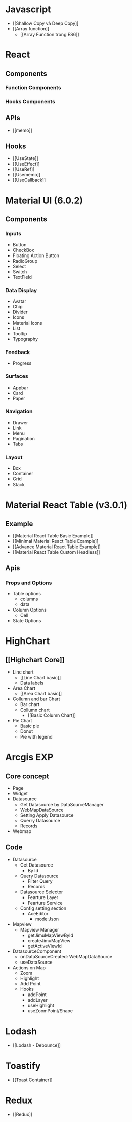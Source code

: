 # Javascript
- [[Shallow Copy và Deep Copy]]
- [[Array function]]
	- [[Array Function trong ES6]]
# React
## Components
### Function Components
### Hooks Components

## APIs
- [[memo]]

## Hooks
- [[UseState]]
- [[UseEffect]]
- [[UseRef]]
- [[Usememo]]
- [[UseCallback]]

# Material UI (6.0.2)
## Components
### Inputs
- Button
- CheckBox
- Floating Action Button
- RadioGroup
- Select
- Switch
- TextField
### Data Display
- Avatar
- Chip
- Divider
- Icons
- Material Icons
- List
- Tooltip
- Typography
### Feedback
- Progress
### Surfaces
- Appbar
- Card
- Paper
### Navigation
- Drawer
- Link
- Menu
- Pagination
- Tabs
### Layout
- Box
- Container
- Grid
- Stack
# Material React Table (v3.0.1)
## Example
- [[Material React Table Basic Example]]
- [[Minimal Material React Table Example]]
- [[Advance Material React Table Example]]
- [[Material React Table Custom Headless]]
## Apis
### Props and Options
- Table options
	- columns
	- data
- Column Options
	- Cell
- State Options
# HighChart
## [[Highchart Core]]
- Line chart
	- [[Line Chart basic]]
	- Data labels
- Area Chart
	- [[Area Chart basic]]
- Collumn and bar Chart
	- Bar chart
	- Collumn chart
		- [[Basic Column Chart]]
- Pie Chart
	- Basic pie
	- Donut
	- Pie with legend
# Arcgis EXP
## Core concept
- Page
- Widget
- Datasource
	- Get Datasource by DataSourceManager
	- WebMapDataSource
	- Setting Apply Datasource
	- Querry Datasource
	- Records
- Webmap
## Code
- Datasource
	- Get Datasource
		- By Id 
	- Query Datasource
		- Filter Query
		- Records
	- Datasource Selector
		- Fearture Layer
		- Fearture Service
	- Config setting section
		- AceEditor
			- mode:Json
- Mapview
	- Mapview Manager
		- getJimuMapViewById
		- createJimuMapView
		- getActiveViewId
- DatasourceComponent
	- onDataSourceCreated: WebMapDataSource
	- useDataSource
- Actions on Map
	- Zoom
	- Highlight
	- Add Point
	- Hooks
		- addPoint
		- addLayer
		- useHighlight
		- useZoomPoint/Shape
# Lodash
- [[Lodash - Debounce]]
# Toastify
- [[Toast Container]]

# Redux
- [[Redux]]